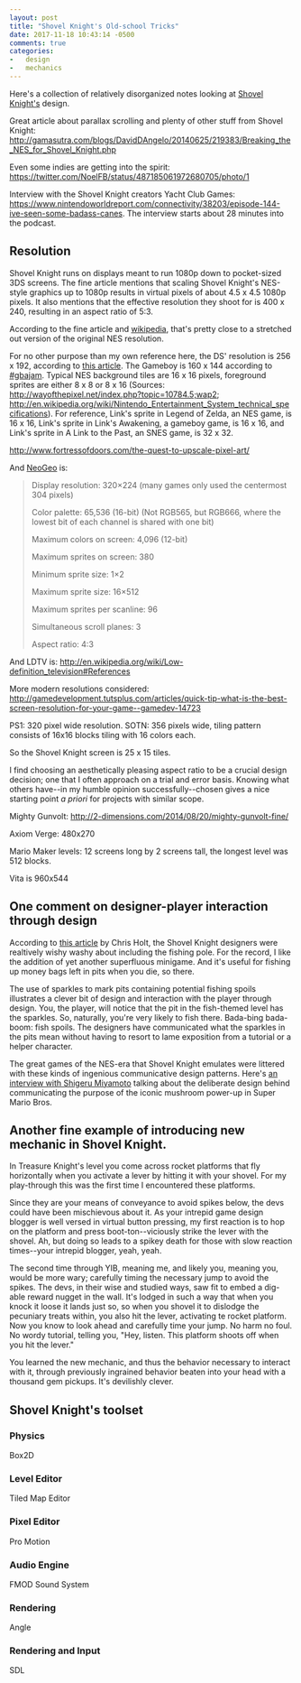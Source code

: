 ```yaml
---
layout: post
title: "Shovel Knight's Old-school Tricks"
date: 2017-11-18 10:43:14 -0500
comments: true
categories:
-   design
-   mechanics
---
```

Here's a collection of relatively disorganized notes looking at [Shovel Knight's](http://yachtclubgames.com/shovel-knight/) design.

<!--more-->

Great article about parallax scrolling and plenty of other stuff from Shovel Knight: <http://gamasutra.com/blogs/DavidDAngelo/20140625/219383/Breaking_the_NES_for_Shovel_Knight.php>

Even some indies are getting into the spirit: <https://twitter.com/NoelFB/status/487185061972680705/photo/1>

Interview with the Shovel Knight creators Yacht Club Games: <https://www.nintendoworldreport.com/connectivity/38203/episode-144-ive-seen-some-badass-canes>.  The interview starts about 28 minutes into the podcast.

## Resolution

Shovel Knight runs on displays meant to run 1080p down to pocket-sized 3DS screens.  The fine article mentions that scaling Shovel Knight's NES-style graphics up to 1080p results in virtual pixels of about 4.5 x 4.5 1080p pixels.  It also mentions that the effective resolution
they shoot for is 400 x 240, resulting in an aspect ratio of 5:3.

According to the fine article and [wikipedia](http://en.wikipedia.org/wiki/Nintendo_Entertainment_System_technical_specifications), that's pretty close to a stretched out version of the original NES resolution.

For no other purpose than my own reference here, the DS' resolution is 256 x 192, according to [this article](http://www.usgamer.net/articles/final-fantasy-iii-pc-port).  The Gameboy is 160 x 144 according to [#gbajam](http://jams.gamejolt.io/gbjam3).  Typical NES background tiles are 16 x 16 pixels, foreground sprites are either 8 x 8 or 8 x 16 (Sources: [<http://wayofthepixel.net/index.php?topic=10784.5;wap2>](http://wayofthepixel.net/index.php?topic%3D10784.5%3Bwap2); <http://en.wikipedia.org/wiki/Nintendo_Entertainment_System_technical_specifications>).  For reference, Link's sprite in Legend of Zelda, an NES game, is 16 x 16, Link's sprite in Link's Awakening, a gameboy game, is 16 x 16, and Link's sprite in A Link to the Past, an SNES game, is 32 x 32.

<http://www.fortressofdoors.com/the-quest-to-upscale-pixel-art/>

And [NeoGeo](http://en.wikipedia.org/wiki/Neo_Geo_(system)) is:

> Display resolution: 320×224 (many games only used the centermost 304 pixels)
>
> Color palette: 65,536 (16-bit) (Not RGB565, but RGB666, where the lowest bit of each channel is shared with one bit)
>
> Maximum colors on screen: 4,096 (12-bit)
>
> Maximum sprites on screen: 380
>
> Minimum sprite size: 1×2
>
> Maximum sprite size: 16×512
>
> Maximum sprites per scanline: 96
>
> Simultaneous scroll planes: 3
>
> Aspect ratio: 4:3

And LDTV is: <http://en.wikipedia.org/wiki/Low-definition_television#References>

More modern resolutions considered: <http://gamedevelopment.tutsplus.com/articles/quick-tip-what-is-the-best-screen-resolution-for-your-game--gamedev-14723>

PS1: 320 pixel wide resolution.  SOTN: 356 pixels wide, tiling pattern consists of 16x16 blocks tiling with 16 colors each.

So the Shovel Knight screen is 25 x 15 tiles.

I find choosing an aesthetically pleasing aspect ratio to be a crucial design decision; one that I often approach on a trial and error basis.  Knowing what others have--in my humble opinion successfully--chosen gives a nice starting point *a priori* for projects with similar scope.

Mighty Gunvolt: <http://2-dimensions.com/2014/08/20/mighty-gunvolt-fine/>

Axiom Verge: 480x270

Mario Maker levels: 12 screens long by 2 screens tall, the longest
level was 512 blocks.

Vita is 960x544

## One comment on designer-player interaction through design

According to [this article](http://www.usgamer.net/articles/inside-shovel-knights-launch) by Chris Holt, the Shovel Knight designers were realtively wishy washy about including the fishing pole.  For the record, I like the addition of yet another superfluous minigame.  And it's useful for fishing up money bags left in pits when you die, so there.

The use of sparkles to mark pits containing potential fishing spoils illustrates a clever bit of design and interaction with the player through design.  You, the player, will notice that the pit in the fish-themed level has the sparkles.  So, naturally, you're very likely to fish there.  Bada-bing bada-boom: fish spoils.  The designers have communicated what the sparkles in the pits mean without having to resort to lame exposition from a tutorial or a helper character.

The great games of the NES-era that Shovel Knight emulates were littered with these kinds of ingenious communicative design patterns.  Here's [an interview with Shigeru Miyamoto](http://iwataasks.nintendo.com/interviews/#/wii/nsmb/0/3) talking about the deliberate design behind communicating the purpose of the iconic mushroom power-up in Super Mario Bros.

## Another fine example of introducing new mechanic in Shovel Knight.

In Treasure Knight's level you come across rocket platforms that fly horizontally when you activate a lever by hitting it with your shovel.  For my play-through this was the first time I encountered these platforms.

Since they are your means of conveyance to avoid spikes below, the devs could have been mischievous about it. As your intrepid game design blogger is well versed in virtual button pressing, my first reaction is to hop on the platform and press boot-ton--viciously strike the lever with the shovel. Ah, but doing so leads to a spikey death for those with slow reaction times--your intrepid blogger, yeah, yeah.

The second time through YIB, meaning me, and likely you, meaning you, would be more wary; carefully timing the necessary jump to avoid the spikes. The devs, in their wise and studied ways, saw fit to embed a dig-able reward nugget in the wall. It's lodged in such a way that when you knock it loose it lands just so, so when you shovel it to dislodge the pecuniary treats within, you also hit the lever, activating te rocket platform. Now you know to look ahead and carefully time your jump. No harm no foul. No wordy tutorial, telling you, "Hey, listen. This platform shoots off when you hit the lever."

You learned the new mechanic, and thus the behavior necessary to interact with it, through previously ingrained behavior beaten into your head with a thousand gem pickups.  It's devilishly clever.

## Shovel Knight's toolset

### Physics

Box2D

### Level Editor

Tiled Map Editor

### Pixel Editor

Pro Motion

### Audio Engine

FMOD Sound System

### Rendering

Angle

### Rendering and Input

SDL
